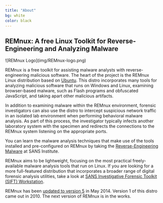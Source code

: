 ```yaml
---
title: "About"
bg: white
color: black
---
```


## REMnux: A free Linux Toolkit for Reverse-Engineering and Analyzing Malware

<span class="center">
![REMnux Logo](img/REMnux-logo.png)
</span>

REMnux is a free toolkit for assisting malware analysts with reverse-engineering malicious software. The heart of the project is the REMnux Linux distribution based on [Ubuntu](http://www.ubuntu.com/). This distro incorporates many tools for analyzing malicious software that runs on Windows and Linux, examining browser-based malware, such as Flash programs and obfuscated JavaScript, and taking apart other malicious artifacts.

In addition to examining malware within the REMnux environment, forensic investigators can also use the distro to intercept suspicious network traffic in an isolated lab environment when performing behavioral malware analysis. As part of this process, the investigator typically infects another laboratory system with the specimen and redirects the connections to the REMnux system listening on the appropriate ports.

You can learn the malware analysis techniques that make use of the tools installed and pre-configured on REMnux by taking the [Reverse-Engineering Malware](http://www.sans.org/course/reverse-engineering-malware-malware-analysis-tools-techniques) at SANS Institute.

REMnux aims to be lightweight, focusing on the most practical freely-available malware analysis tools that run on Linux. If you are looking for a more full-featured distribution that incorporates a broader range of digital forensic analysis utilities, take a look at [SANS Investigative Forensic Toolkit (SIFT) Workstation](http://computer-forensics.sans.org/community/downloads/).

REMnux has been [updated to version 5](http://blog.zeltser.com/post/86508269224/remnux-v5-release-for-malware-analysts) in May 2014. Version 1 of this distro came out in 2010. The next version of REMnux is in the works.
